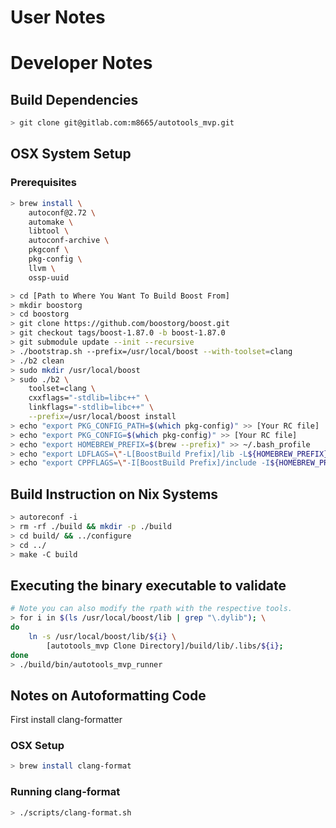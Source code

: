 # User Notes

# Developer Notes

## Build Dependencies

```sh
> git clone git@gitlab.com:m8665/autotools_mvp.git
```

## OSX System Setup

### Prerequisites
```sh
> brew install \
    autoconf@2.72 \
    automake \
    libtool \
    autoconf-archive \
    pkgconf \
    pkg-config \
    llvm \
    ossp-uuid
```

```sh
> cd [Path to Where You Want To Build Boost From]
> mkdir boostorg
> cd boostorg
> git clone https://github.com/boostorg/boost.git
> git checkout tags/boost-1.87.0 -b boost-1.87.0
> git submodule update --init --recursive
> ./bootstrap.sh --prefix=/usr/local/boost --with-toolset=clang
> ./b2 clean
> sudo mkdir /usr/local/boost
> sudo ./b2 \
    toolset=clang \
    cxxflags="-stdlib=libc++" \
    linkflags="-stdlib=libc++" \
    --prefix=/usr/local/boost install
> echo "export PKG_CONFIG_PATH=$(which pkg-config)" >> [Your RC file]
> echo "export PKG_CONFIG=$(which pkg-config)" >> [Your RC file]
> echo "export HOMEBREW_PREFIX=$(brew --prefix)" >> ~/.bash_profile
> echo "export LDFLAGS=\"-L[BoostBuild Prefix]/lib -L${HOMEBREW_PREFIX}/lib\"" >> ~/.bash_profile
> echo "export CPPFLAGS=\"-I[BoostBuild Prefix]/include -I${HOMEBREW_PREFIX}/include\"" >> ~/.bash_profile
```

## Build Instruction on Nix Systems

```sh
> autoreconf -i
> rm -rf ./build && mkdir -p ./build
> cd build/ && ../configure
> cd ../
> make -C build
```

## Executing the binary executable to validate

```sh
# Note you can also modify the rpath with the respective tools.
> for i in $(ls /usr/local/boost/lib | grep "\.dylib"); \
do
    ln -s /usr/local/boost/lib/${i} \
        [autotools_mvp Clone Directory]/build/lib/.libs/${i};
done
> ./build/bin/autotools_mvp_runner
```

## Notes on Autoformatting Code

First install clang-formatter

### OSX Setup

```sh
> brew install clang-format
```

### Running clang-format
```sh
> ./scripts/clang-format.sh
```
